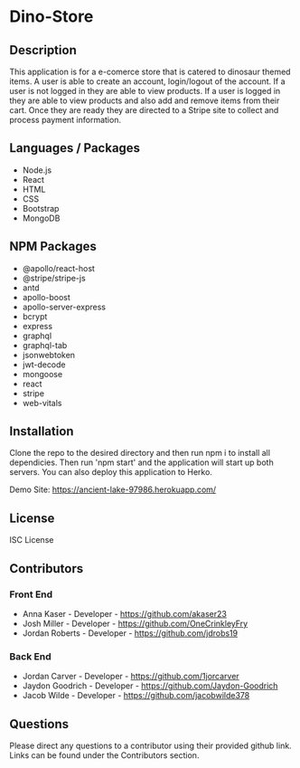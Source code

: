 # Dino-Store
## Description
This application is for a e-comerce store that is catered to dinosaur themed items.  A user is able to create an account, login/logout of the account.  If a user is not logged in they are able to view products.  If a user is logged in they are able to view products and also add and remove items from their cart.  Once they are ready they are directed to a Stripe site to collect and process payment information.  

## Languages / Packages
* Node.js
* React
* HTML
* CSS
* Bootstrap
* MongoDB

## NPM Packages
* @apollo/react-host
* @stripe/stripe-js
* antd
* apollo-boost
* apollo-server-express
* bcrypt
* express
* graphql
* graphql-tab
* jsonwebtoken
* jwt-decode
* mongoose
* react
* stripe
* web-vitals

## Installation
Clone the repo to the desired directory and then run npm i to install all dependicies.  Then run 'npm start' and the application will start up both servers.
You can also deploy this application to Herko.

Demo Site:  https://ancient-lake-97986.herokuapp.com/

## License
ISC License

## Contributors
### Front End
* Anna Kaser      - Developer - https://github.com/akaser23
* Josh Miller     - Developer - https://github.com/OneCrinkleyFry
* Jordan Roberts  - Developer - https://github.com/jdrobs19

### Back End
* Jordan Carver   - Developer - https://github.com/1jorcarver
* Jaydon Goodrich - Developer - https://github.com/Jaydon-Goodrich
* Jacob Wilde     - Developer - https://github.com/jacobwilde378

## Questions

Please direct any questions to a contributor using their provided github link.  Links can be found under the Contributors section.  
